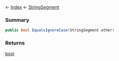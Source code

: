 ← [Index](Api-Index) ← [StringSegment](VRage.Game.ModAPI.Ingame.Utilities.StringSegment)

### Summary

```csharp
public bool EqualsIgnoreCase(StringSegment other)
```

### Returns

[bool](System.Boolean)

